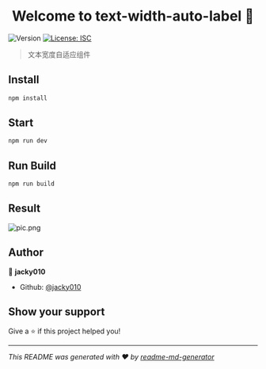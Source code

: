 <h1 align="center">Welcome to text-width-auto-label 👋</h1>
<p>
  <img alt="Version" src="https://img.shields.io/badge/version-0.0.1-blue.svg?cacheSeconds=2592000" />
  <a href="#" target="_blank">
    <img alt="License: ISC" src="https://img.shields.io/badge/License-ISC-yellow.svg" />
  </a>
</p>

> 文本宽度自适应组件

## Install

```sh
npm install
```

## Start

```sh
npm run dev
```

## Run Build

```sh
npm run build
```

## Result

![pic.png](https://s2.loli.net/2022/06/27/lp9J7kECQrsonU8.png)

## Author

👤 **jacky010**

* Github: [@jacky010](https://github.com/jacky010)

## Show your support

Give a ⭐️ if this project helped you!

***
_This README was generated with ❤️ by [readme-md-generator](https://github.com/kefranabg/readme-md-generator)_
